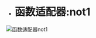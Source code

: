 - # 函数适配器:not1

![函数适配器not1](https://github.com/havenow/my-C-plus-plus/blob/master/STL%E6%A0%87%E5%87%86%E5%BA%93%E4%B8%8E%E6%B3%9B%E5%9E%8B%E7%BC%96%E7%A8%8B/images/%E5%87%BD%E6%95%B0%E9%80%82%E9%85%8D%E5%99%A8not1.png)  

